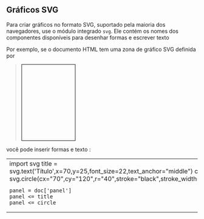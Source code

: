 Gráficos SVG
------------

Para criar gráficos no formato SVG, suportado pela maioria dos navegadores, use o módulo integrado `svg`. Ele contém os nomes dos componentes disponíveis para desenhar formas e escrever texto

Por exemplo, se o documento HTML tem uma zona de gráfico SVG definida por

>    <svg xmlns="http://www.w3.org/2000/svg" xmlns:xlink="http://www.w3.org/1999/xlink" 
>        width="140" height="200" style="border-style:solid;border-width:1;border-color:#000;">
>      <g id="panel">
>      </g>
>    </svg>

você pode inserir formas e texto :
<table>
<tr>
<td>
    import svg
    title = svg.text('Título',x=70,y=25,font_size=22,text_anchor="middle")
    circle = svg.circle(cx="70",cy="120",r="40",stroke="black",stroke_width="2",fill="red")
    
    panel = doc['panel']
    panel <= title
    panel <= circle
</td>
<td>
<button onclick="run_svg()">click !</button>
</td>

<td>
<script type="text/python">
def run_svg():
    import svg
    title = svg.text('Título',x=70,y=25,font_size=22,text_anchor="middle")
    circle = svg.circle(cx=70,cy=120,r=40,stroke="black",stroke_width=2,fill="red")
    
    panel = doc['panel']
    panel <= title
    panel <= circle

</script>
<svg xmlns="http://www.w3.org/2000/svg" xmlns:xlink="http://www.w3.org/1999/xlink" 
  width="140" height="200" style="border-style:solid;border-width:1;border-color:#000;">
  <g id="panel">
  </g>
</svg>
</td>

</tr>

</table>